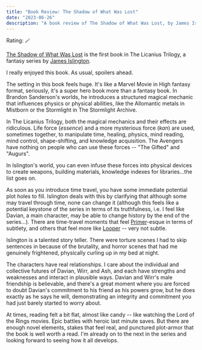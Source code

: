 ```yaml
---
title: "Book Review: The Shadow of What Was Lost"
date: "2023-06-26"
description: "A book review of The Shadow of What Was Lost, by James Islington. Reviewed by Leo Robinovitch."
---
```


Rating: 🪄

[The Shadow of What Was Lost][book] is the first book in The Licanius Trilogy, a fantasy series by [James
Islington][author].

I really enjoyed this book. As usual, spoilers ahead.

The setting in this book feels huge. It's like a Marvel Movie in High fantasy format, seriously, it's a super hero book
more than a fantasy book. In Brandon Sanderson's worlds, he introduces a structured magical mechanic that influences
physics or physical abilities, like the Allomantic metals in Mistborn or the Stormlight in The Stormlight Archive.

In The Licanius Trilogy, both the magical mechanics and their effects are ridiculous. Life force (_essence_) and a more
mysterious force (_kan_) are used, sometimes together, to manipulate time, healing, physics, mind reading, mind control,
shape-shifting, and knowledge acquisition. The Avengers have nothing on people who can use these forces -- "The Gifted"
and "Augurs".

In Islington's world, you can even infuse these forces into physical devices to create weapons, building materials,
knowledge indexes for libraries...the list goes on.

As soon as you introduce time travel, you have some immediate potential plot holes to fill. Islington deals with this by
clarifying that although some may travel through time, none can change it (although this feels like a potential keystone
of the series in terms of its truthfulness, i.e. I feel like Davian, a main character, may be able to change history by
the end of the series...). There are time-travel moments that feel [Primer][primer]-esque in terms of subtlety, and
others that feel more like [Looper][looper] -- very not subtle.

Islington is a talented story teller. There were torture scenes I had to skip sentences in because of the brutality, and
horror scenes that had me genuinely frightened, physically curling up in my bed at night.

The characters have real relationships. I care about the individual and collective futures of Davian, Wirr, and Ash, and
each have strengths and weaknesses and interact in plausible ways. Davian and Wirr's male friendship is believable, and
there's a great moment where you are forced to doubt Davian's commitment to his friend as his powers grow, but he does
exactly as he says he will, demonstrating an integrity and commitment you had just barely started to worry about.

At times, reading felt a bit flat, almost like candy -- like watching the Lord of the Rings movies. Epic battles with
heroic last minute saves. But there are enough novel elements, stakes that feel real, and punctured plot-armor that the
book is well worth a read. I'm already on to the next in the series and looking forward to seeing how it all develops.

[book]: https://en.wikipedia.org/wiki/The_Shadow_of_What_Was_Lost
[author]: https://en.wikipedia.org/wiki/James_Islington
[primer]: https://en.wikipedia.org/wiki/Primer_(film)
[looper]: https://en.wikipedia.org/wiki/Looper_(film)
